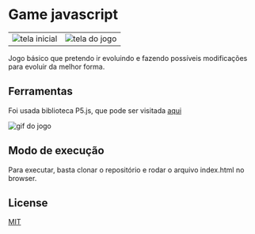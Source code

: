 # Game javascript

<table>
  <tbody>
    <tr>
      <td><img src="https://i.imgur.com/XHDfr05.png" alt="tela inicial"/></td>
      <td><img src="https://i.imgur.com/q7mMDKK.png" alt="tela do jogo"/></td>
    </tr>
  </tbody>
</table>

Jogo básico que pretendo ir evoluindo e fazendo possíveis modificações para evoluir da melhor forma.

## Ferramentas
Foi usada biblioteca P5.js, que pode ser visitada <a href="https://p5js.org/">aqui</a>

<img src="https://i.imgur.com/cIfstfl.gif" alt="gif do jogo"/>

## Modo de execução 
Para executar, basta clonar o repositório e rodar o arquivo index.html no browser.

## License
[MIT](https://choosealicense.com/licenses/mit/)
